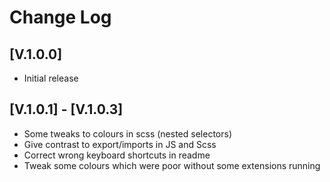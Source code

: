 # Change Log

## [V.1.0.0]

-   Initial release

## [V.1.0.1] - [V.1.0.3]

-   Some tweaks to colours in scss (nested selectors)
-   Give contrast to export/imports in JS and Scss
-   Correct wrong keyboard shortcuts in readme
-   Tweak some colours which were poor without some extensions running
